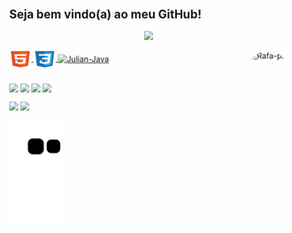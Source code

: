 ## **Seja bem vindo(a) ao meu GitHub!**
<div align="center">
  <a href="https://github.com/Julian-Siqueira-Developer">
  <img height="200em" src="https://github-readme-stats.vercel.app/api?username=Julian-Siqueira-Developer&show_icons=true&theme=dark&include_all_commits=true&count_private=true"/>
  <!--<img height="150em" src="https://github-readme-stats.vercel.app/api/top-langs/?username=Julian-Siqueira-Developer&layout=compact&langs_count=7&theme=dark"/>-->
</div>
<div style="display: inline_block"><br>
  <img align="center" alt="Julian-HTML" height="30" width="40" src="https://raw.githubusercontent.com/devicons/devicon/master/icons/html5/html5-original.svg">
  <img align="center" alt="Julian-CSS" height="30" width="40" src="https://raw.githubusercontent.com/devicons/devicon/master/icons/css3/css3-original.svg">
  <img align="center" alt="Julian-Java" height="30" width="40" src="https://user-images.githubusercontent.com/104464606/165438752-0bab38a3-0669-4bf3-9b11-fe5b0864fd0c.svg">
  <img align="right" alt="Rafa-pic" height="150" style="border-radius:50px;" src="https://user-images.githubusercontent.com/104464606/165437018-25d7d8f9-acdf-4747-b506-119a2fdd62aa.png?width=676&height=676">
</div>
  
  ##
 
<div> 
  <a href="https://api.whatsapp.com/send?phone=5524999350716&text=Ol%C3%A1%20!!" target="_blank"><img src="https://img.shields.io/badge/WhatsApp-25D366?style=for-the-badge&logo=whatsapp&logoColor=white" target="_blank"></a>
  <a href="https://www.instagram.com/julian.siqueira_/" target="_blank"><img src="https://img.shields.io/badge/-Instagram-%23E4405F?style=for-the-badge&logo=instagram&logoColor=white" target="_blank"></a>
 <a href="#" target="_blank"><img src="https://img.shields.io/badge/Java-ED8B00?style=for-the-badge&logo=java&logoColor=white" target="_blank"></a> 
  <a href="#" target="_blank"><img src="https://img.shields.io/badge/JavaScript-323330?style=for-the-badge&logo=javascript&logoColor=F7DF1E" target="_blank"></a> 
  	
  <a href = "mailto:contatoJuliansiqueira_developer@outlook.com.br"><img src="https://img.shields.io/badge/Microsoft_Outlook-0078D4?style=for-the-badge&logo=microsoft-outlook&logoColor=white" target="_blank"></a>
  <a href="#" target="_blank"><img src="https://img.shields.io/badge/GIT-E44C30?style=for-the-badge&logo=git&logoColor=white" target="_blank"></a> 
 
  ![Snake animation](https://github.com/rafaballerini/rafaballerini/blob/output/github-contribution-grid-snake.svg)
 
</div>

